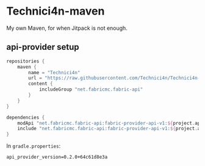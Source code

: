 # Technici4n-maven
My own Maven, for when Jitpack is not enough.

## api-provider setup

```groovy
repositories {
    maven {
        name = "Technici4n"
        url = "https://raw.githubusercontent.com/Technici4n/Technici4n-maven/master/"
        content {
            includeGroup "net.fabricmc.fabric-api"
        }
    }
}

dependencies {
    modApi "net.fabricmc.fabric-api:fabric-provider-api-v1:${project.api_provider_version}"
    include "net.fabricmc.fabric-api:fabric-provider-api-v1:${project.api_provider_version}"
}
```
In `gradle.properties`:
```properties
api_provider_version=0.2.0+64c61d8e3a
```
